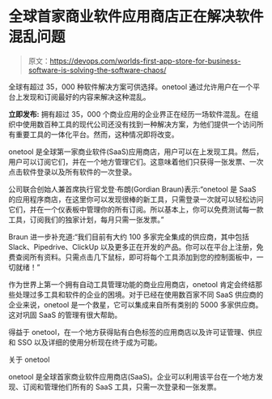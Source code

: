 # 全球首家商业软件应用商店正在解决软件混乱问题

> 原文：<https://devops.com/worlds-first-app-store-for-business-software-is-solving-the-software-chaos/>

全球有超过 35，000 种软件解决方案可供选择。onetool 通过允许用户在一个平台上发现和订阅最好的内容来解决这种混乱。

**立即发布:** 拥有超过 35，000 个商业应用的企业界正在经历一场软件混乱。在组织中使用数百种工具的现代公司还没有找到一种解决方案，为他们提供一个访问所有重要工具的一体化平台。然而，这种情况即将改变。

onetool 是全球第一家商业软件(SaaS)应用商店，用户可以在[](https://onetool.co/)上发现工具。然后，用户可以订阅它们，并在一个地方管理它们。这意味着他们只获得一张发票、一次点击软件登录以及所有软件的一次登录。

公司联合创始人兼首席执行官戈登·布朗(Gordian Braun)表示:“onetool 是 SaaS 的应用程序商店，在这里你可以发现很棒的新工具，只需登录一次就可以轻松访问它们，并在一个仪表板中管理你的所有订阅。所以基本上，你可以免费测试每一款工具，订阅我们的独家计划，每月只需一张发票。”

Braun 进一步补充道:“我们目前有大约 100 多家完全集成的供应商，其中包括 Slack、Pipedrive、ClickUp 以及更多正在开发的产品。你可以在平台上注册，免费查阅所有资料。只需点击几下鼠标，即可将每个工具添加到您的控制面板中，一切就绪！”

作为世界上第一个拥有自动工具管理功能的商业应用商店，onetool 肯定会终结那些处理过多工具和软件的企业的困境。对于已经在使用数百家不同 SaaS 供应商的企业来说，onetool 是一个救星，它可以集成来自所有类别的 5000 多家供应商。这对巩固 SaaS 的管理有很大帮助。

得益于 onetool，在一个地方获得贴有白色标签的应用商店以及许可证管理、供应和 SSO 以及详细的使用分析现在终于成为可能。

关于 onetool

onetool 是全球首家商业软件应用商店(SaaS)。企业可以利用该平台在一个地方发现、订阅和管理他们所有的 SaaS 工具，只需一次登录和一张发票。